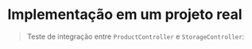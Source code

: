 # Implementação em um projeto real

> Teste de integração entre `ProductController` e `StorageController`:

